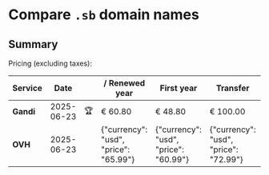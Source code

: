 # Compare `.sb` domain names

## Summary

Pricing (excluding taxes):

| Service | Date |  | / Renewed year | First year | Transfer | Restoration |
|--|--|--|--|--|--|--|
| **Gandi** | 2025-06-23 | 🏆 | € 60.80 | € 48.80 | € 100.00 | € 60.80 |
| **OVH** | 2025-06-23 |  | {"currency": "usd", "price": "65.99"} | {"currency": "usd", "price": "60.99"} | {"currency": "usd", "price": "72.99"} |  |
